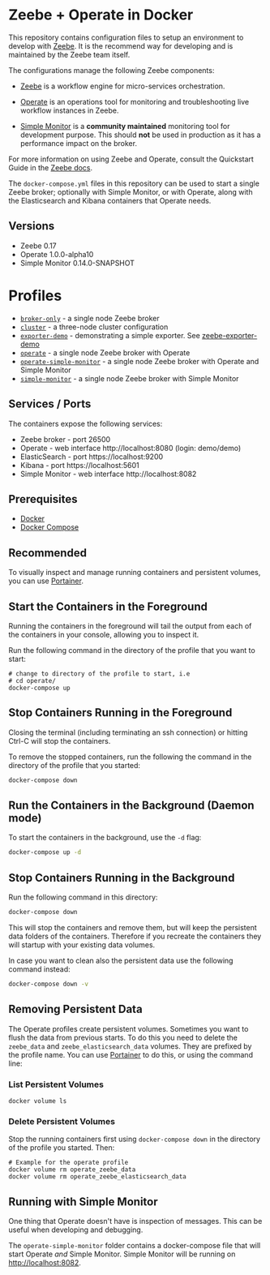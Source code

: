 # Zeebe + Operate in Docker

This repository contains configuration files to setup an environment to
develop with [Zeebe]. It is the recommend way for developing and is maintained
by the Zeebe team itself.

The configurations manage the following Zeebe components:

- [Zeebe] is a workflow engine for micro-services orchestration.

- [Operate](https://zeebe.io/blog/2019/04/announcing-operate-visibility-and-problem-solving/) is an operations tool for monitoring and troubleshooting live workflow instances in Zeebe.

- [Simple Monitor](https://github.com/zeebe-io/zeebe-simple-monitor) is a **community maintained** monitoring tool for development purpose. This should **not** be used in production as it has a performance impact on the broker.

For more information on using Zeebe and Operate, consult the Quickstart Guide in the [Zeebe docs](https://docs.zeebe.io/getting-started/README.html).

The `docker-compose.yml` files in this repository can be used to start a single Zeebe broker; optionally with Simple Monitor, or with Operate, along with the Elasticsearch and Kibana containers that Operate needs.

## Versions

* Zeebe 0.17
* Operate 1.0.0-alpha10
* Simple Monitor 0.14.0-SNAPSHOT

# Profiles

* [`broker-only`](broker-only/docker-compose.yml) - a single node Zeebe broker
* [`cluster`](cluster/docker-compose.yml) - a three-node cluster configuration
* [`exporter-demo`](exporter-demo/docker-compose.yml) - demonstrating a simple exporter. See [zeebe-exporter-demo](https://github.com/jwulf/zeebe-exporter-demo)
* [`operate`](operate/docker-compose.yml) - a single node Zeebe broker with Operate
* [`operate-simple-monitor`](operate-simple-monitor/docker-compose.yml) - a single node Zeebe broker with Operate and Simple Monitor
* [`simple-monitor`](simple-monitor/docker-compose.yml) -  a single node Zeebe broker with Simple Monitor

## Services / Ports

The containers expose the following services:

- Zeebe broker - port 26500
- Operate - web interface http://localhost:8080 (login: demo/demo)
- ElasticSearch - port https://localhost:9200
- Kibana - port https://localhost:5601
- Simple Monitor - web interface http://localhost:8082

## Prerequisites

- [Docker](https://docs.docker.com/install/)
- [Docker Compose](https://docs.docker.com/compose/install/)

## Recommended

To visually inspect and manage running containers and persistent volumes, you can use [Portainer](https://portainer.io).

## Start the Containers in the Foreground

Running the containers in the foreground will tail the output from each of the containers in your console, allowing you to inspect it.

Run the following command in the directory of the profile that you want to start:

```
# change to directory of the profile to start, i.e
# cd operate/
docker-compose up
```

## Stop Containers Running in the Foreground

Closing the terminal (including terminating an ssh connection) or hitting Ctrl-C will stop the containers.

To remove the stopped containers, run the following the command in the directory of the profile that you started:

```bash
docker-compose down
```

## Run the Containers in the Background (Daemon mode)

To start the containers in the background, use the `-d` flag:

```bash
docker-compose up -d
```

## Stop Containers Running in the Background

Run the following command in this directory:

```bash
docker-compose down
```

This will stop the containers and remove them, but will keep the persistent
data folders of the containers. Therefore if you recreate the containers they
will startup with your existing data volumes.

In case you want to clean also the persistent data use the following command
instead:

```bash
docker-compose down -v
```

## Removing Persistent Data

The Operate profiles create persistent volumes. Sometimes you want to flush the data from previous starts. To do this you need to delete the `zeebe_data` and `zeebe_elasticsearch_data` volumes. They are prefixed by the profile name. You can use [Portainer](https://portainer.io) to do this, or using the command line:

### List Persistent Volumes

```
docker volume ls
```

### Delete Persistent Volumes

Stop the running containers first using `docker-compose down` in the directory of the profile you started. Then:

```
# Example for the operate profile
docker volume rm operate_zeebe_data
docker volume rm operate_zeebe_elasticsearch_data
```

## Running with Simple Monitor

One thing that Operate doesn't have is inspection of messages. This can be useful when developing and debugging.

The `operate-simple-monitor` folder contains a docker-compose file that will start Operate _and_ Simple Monitor. Simple Monitor will be running on [http://localhost:8082](http://localhost:8082).


[Zeebe]: https://zeebe.io
